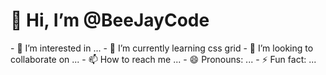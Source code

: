 <h1>👋 Hi, I’m @BeeJayCode</h1>
- 👀 I’m interested in ...
- 🌱 I’m currently learning css grid
- 💞️ I’m looking to collaborate on ...
- 📫 How to reach me ...
- 😄 Pronouns: ...
- ⚡ Fun fact: ...

<!---
BeeJayCode/BeeJayCode is a ✨ special ✨ repository because its `README.md` (this file) appears on your GitHub profile.
You can click the Preview link to take a look at your changes.
--->

